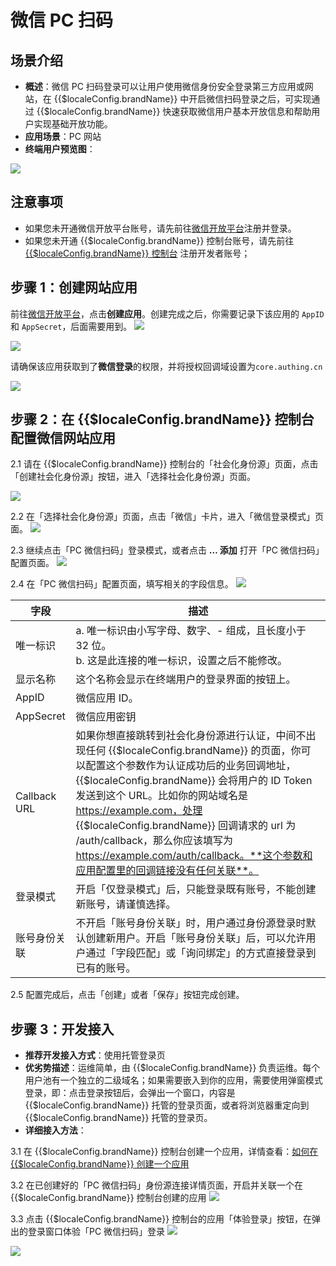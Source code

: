 # 微信 PC 扫码

<LastUpdated />

## 场景介绍

- **概述**：微信 PC 扫码登录可以让用户使用微信身份安全登录第三方应用或网站，在 {{$localeConfig.brandName}} 中开启微信扫码登录之后，可实现通过 {{$localeConfig.brandName}} 快速获取微信用户基本开放信息和帮助用户实现基础开放功能。
- **应用场景**：PC 网站
- **终端用户预览图**：

![](./images/login.jpg)

## 注意事项

- 如果您未开通微信开放平台账号，请先前往[微信开放平台](https://open.weixin.qq.com/cgi-bin/frame?t=home/web_tmpl&lang=zh_CN)注册并登录。
- 如果您未开通 {{$localeConfig.brandName}} 控制台账号，请先前往 [{{$localeConfig.brandName}} 控制台](https://authing.cn/) 注册开发者账号；

## 步骤 1：创建网站应用

前往[微信开放平台](https://open.weixin.qq.com/cgi-bin/frame?t=home/web_tmpl&lang=zh_CN)，点击**创建应用**。创建完成之后，你需要记录下该应用的 `AppID` 和 `AppSecret`，后面需要用到。
![](./images/create-web-app-1.jpg)

![](./images/create-web-app-2.jpg)

请确保该应用获取到了**微信登录**的权限，并将授权回调域设置为`core.authing.cn`

![](./images/domain.png)


## 步骤 2：在 {{$localeConfig.brandName}} 控制台配置微信网站应用

2.1 请在 {{$localeConfig.brandName}} 控制台的「社会化身份源」页面，点击「创建社会化身份源」按钮，进入「选择社会化身份源」页面。

![](~@imagesZhCn/guides/connections/create-social-idp.jpg)

2.2 在「选择社会化身份源」页面，点击「微信」卡片，进入「微信登录模式」页面。
![](./images/add-app-1.jpg)

2.3 继续点击「PC 微信扫码」登录模式，或者点击 **… 添加** 打开「PC 微信扫码」配置页面。
![](./images/add-app-2.jpg)

2.4 在「PC 微信扫码」配置页面，填写相关的字段信息。
![](./images/add-app-3.jpg)

| 字段    | 描述  |
| ------------ | ------ |
| 唯一标识      | a. 唯一标识由小写字母、数字、- 组成，且长度小于 32 位。<br />b. 这是此连接的唯一标识，设置之后不能修改。    |
| 显示名称      | 这个名称会显示在终端用户的登录界面的按钮上。 |
| AppID        | 微信应用 ID。   |
| AppSecret    | 微信应用密钥    |
| Callback URL | 如果你想直接跳转到社会化身份源进行认证，中间不出现任何 {{$localeConfig.brandName}} 的页面，你可以配置这个参数作为认证成功后的业务回调地址，{{$localeConfig.brandName}} 会将用户的 ID Token 发送到这个 URL。比如你的网站域名是 https://example.com，处理 {{$localeConfig.brandName}} 回调请求的 url 为 /auth/callback，那么你应该填写为 https://example.com/auth/callback。**这个参数和应用配置里的回调链接没有任何关联**。|
| 登录模式      | 开启「仅登录模式」后，只能登录既有账号，不能创建新账号，请谨慎选择。   |
| 账号身份关联   | 不开启「账号身份关联」时，用户通过身份源登录时默认创建新用户。开启「账号身份关联」后，可以允许用户通过「字段匹配」或「询问绑定」的方式直接登录到已有的账号。 |

2.5 配置完成后，点击「创建」或者「保存」按钮完成创建。


## 步骤 3：开发接入

- **推荐开发接入方式**：使用托管登录页
- **优劣势描述**：运维简单，由 {{$localeConfig.brandName}} 负责运维。每个用户池有一个独立的二级域名；如果需要嵌入到你的应用，需要使用弹窗模式登录，即：点击登录按钮后，会弹出一个窗口，内容是 {{$localeConfig.brandName}} 托管的登录页面，或者将浏览器重定向到 {{$localeConfig.brandName}} 托管的登录页。
- **详细接入方法**：

3.1 在 {{$localeConfig.brandName}} 控制台创建一个应用，详情查看：[如何在 {{$localeConfig.brandName}} 创建一个应用](/guides/app/create-app)

3.2 在已创建好的「PC 微信扫码」身份源连接详情页面，开启并关联一个在 {{$localeConfig.brandName}} 控制台创建的应用
![](./images/step3.2.jpg)

3.3 点击 {{$localeConfig.brandName}} 控制台的应用「体验登录」按钮，在弹出的登录窗口体验「PC 微信扫码」登录
![](./images/step3.3-1.jpg)

![](./images/step3.3-2.jpg)

